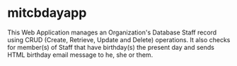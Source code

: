# mitcbdayapp

This Web Application manages an Organization's Database Staff record using CRUD (Create, Retrieve, Update and Delete) operations. It also checks for member(s) of Staff that have birthday(s) the present day and sends HTML birthday email message to he, she or them.

